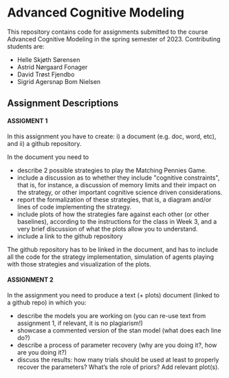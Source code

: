# Advanced Cognitive Modeling
This repository contains code for assignments submitted to the course Advanced Cognitive Modeling in the spring semester of 2023.
Contributing students are: 
* Helle Skjøth Sørensen
* Astrid Nørgaard Fonager
* David Trøst Fjendbo
* Sigrid Agersnap Bom Nielsen

## Assignment Descriptions

#### ASSIGMENT 1
In this assignment you have to create: i) a document (e.g. doc, word, etc), and ii) a
github repository.

In the document you need to
* describe 2 possible strategies to play the Matching Pennies Game.
* include a discussion as to whether they include "cognitive constraints", that is, for instance, a
discussion of memory limits and their impact on the strategy, or other important cognitive
science driven considerations.
* report the formalization of these strategies, that is, a diagram and/or lines of code
implementing the strategy.
* include plots of how the strategies fare against each other (or other baselines), according to
the instructions for the class in Week 3, and a very brief discussion of what the plots allow you
to understand.
* include a link to the github repository

The github repository has to be linked in the document, and has to include all the code
for the strategy implementation, simulation of agents playing with those strategies and
visualization of the plots.


#### ASSIGNMENT 2
In the assignment you need to produce a text (+ plots) document (linked to a github repo) in which you:
* describe the models you are working on (you can re-use text from assignment 1, if relevant, it is no plagiarism!)
* showcase a commented version of the stan model (what does each line do?)
* describe a process of parameter recovery (why are you doing it?, how are you doing it?)
* discuss the results: how many trials should be used at least to properly recover the parameters? What’s the role of priors? Add relevant plot(s).
